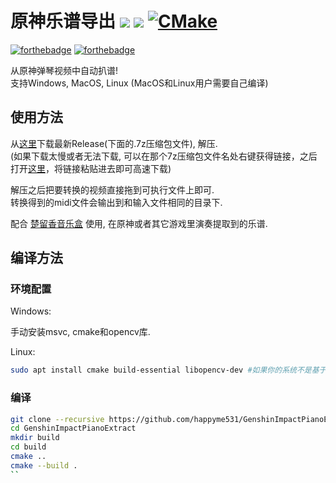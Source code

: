 # 原神乐谱导出 ![](https://img.shields.io/badge/Author-%E6%9D%8E%E8%8A%92%E6%9E%9C-yellow.svg) ![](https://img.shields.io/badge/PRs-welcome-blue.svg) [![CMake](https://github.com/happyme531/GenshinImpactPianoExtract/actions/workflows/cmake.yml/badge.svg)](https://github.com/happyme531/GenshinImpactPianoExtract/actions/workflows/cmake.yml)

[![forthebadge](https://forthebadge.com/images/badges/made-with-c-plus-plus.svg)](https://forthebadge.com)
[![forthebadge](https://forthebadge.com/images/badges/0-percent-optimized.svg)](https://forthebadge.com)

从原神弹琴视频中自动扒谱!  
支持Windows, MacOS, Linux (MacOS和Linux用户需要自己编译)

## 使用方法


从[这里](https://github.com/happyme531/GenshinImpactPianoExtract/releases/latest)下载最新Release(下面的.7z压缩包文件), 解压.  
(如果下载太慢或者无法下载, 可以在那个7z压缩包文件名处右键获得链接，之后打开[这里](https://gh.api.99988866.xyz/)，将链接粘贴进去即可高速下载)  

解压之后把要转换的视频直接拖到可执行文件上即可.  
转换得到的midi文件会输出到和输入文件相同的目录下.

配合 [楚留香音乐盒](https://github.com/happyme531/clxTools) 使用, 在原神或者其它游戏里演奏提取到的乐谱.  

## 编译方法

### 环境配置

Windows:

手动安装msvc, cmake和opencv库.

Linux:

```bash
sudo apt install cmake build-essential libopencv-dev #如果你的系统不是基于debian的Linux, 请自行搜索安装命令
```

### 编译

```bash
git clone --recursive https://github.com/happyme531/GenshinImpactPianoExtract.git #--recursive是必要的, 否则编译会报错
cd GenshinImpactPianoExtract
mkdir build
cd build
cmake ..
cmake --build .
``